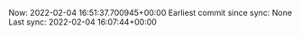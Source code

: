 Now: 2022-02-04 16:51:37.700945+00:00 Earliest commit since sync: None Last sync: 2022-02-04 16:07:44+00:00
